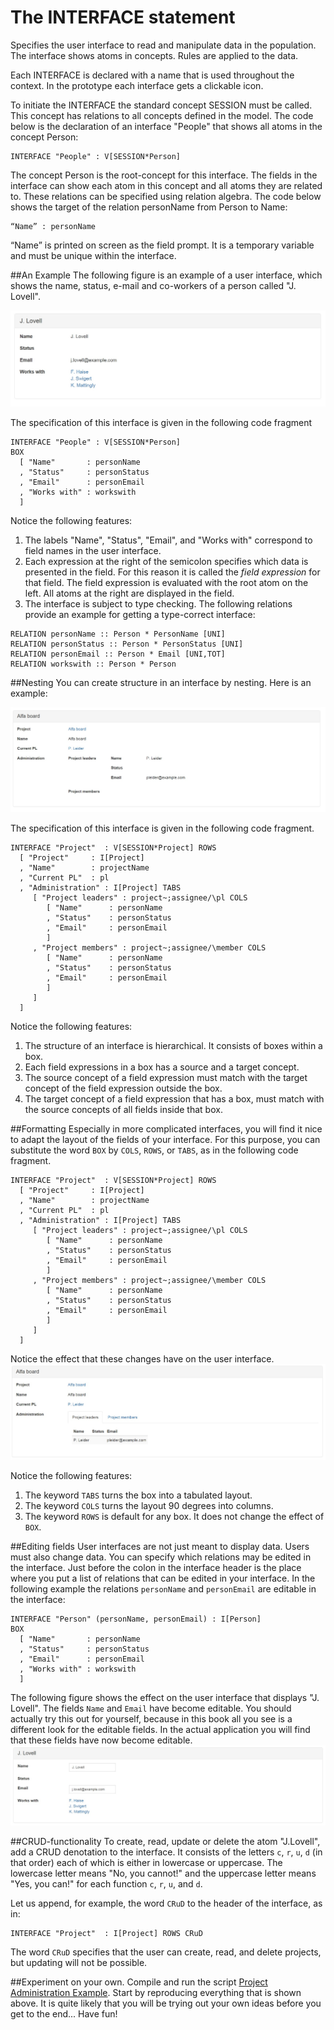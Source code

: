 # The INTERFACE statement

Specifies the user interface to read and manipulate data in the population. The interface shows atoms in concepts. Rules are applied to the data.

Each INTERFACE is declared with a name that is used throughout the context. In the prototype each interface gets a clickable icon. 

To initiate the INTERFACE the standard concept SESSION must be called. This concept has relations to all concepts defined in the model. The code below is the declaration of an interface "People" that shows all atoms in the concept Person:

```ampersand
INTERFACE "People" : V[SESSION*Person]
```
The concept Person is the root-concept for this interface. The fields in the interface can show each atom in this concept and all atoms they are related to. These relations can be specified using relation algebra. The code below shows the target of the relation personName from Person to Name:

```ampersand
“Name” : personName
```
“Name” is printed on screen as the field prompt. It is a temporary variable and must be unique within the interface.


##An Example
The following figure is an example of a user interface, which shows the name, status, e-mail and co-workers of a person called "J. Lovell".

![Interface of "J. Lovell"](https://github.com/AmpersandTarski/documentation/blob/master/Figures/InterfaceLovellRaw.jpg?raw=true "Example of a user interface")

The specification of this interface is given in the following code fragment
```ampersand
INTERFACE "People" : V[SESSION*Person]
BOX
  [ "Name"       : personName
  , "Status"     : personStatus
  , "Email"      : personEmail
  , "Works with" : workswith 
  ]
```
Notice the following features:
1. The labels "Name", "Status", "Email", and "Works with" correspond to field names in the user interface.
2. Each expression at the right of the semicolon specifies which data is presented in the field. For this reason it is called the *field expression* for that field. The field expression is evaluated with the root atom on the left. All atoms at the right are displayed in the field.
3. The interface is subject to type checking. The following relations provide an example for getting a type-correct interface:

```
RELATION personName :: Person * PersonName [UNI]
RELATION personStatus :: Person * PersonStatus [UNI]
RELATION personEmail :: Person * Email [UNI,TOT]
RELATION workswith :: Person * Person
```

##Nesting
You can create structure in an interface by nesting. Here is an example:

![Interface of project "Alpha Board"](https://github.com/AmpersandTarski/documentation/blob/master/Figures/InterfaceAlphaBoardNested.jpg?raw=true "Example of a nested user interface")

The specification of this interface is given in the following code fragment.
```ampersand
INTERFACE "Project"  : V[SESSION*Project] ROWS
  [ "Project"     : I[Project]
  , "Name"        : projectName
  , "Current PL"  : pl
  , "Administration" : I[Project] TABS
     [ "Project leaders" : project~;assignee/\pl COLS
        [ "Name"      : personName
        , "Status"    : personStatus
        , "Email"     : personEmail
        ]
     , "Project members" : project~;assignee/\member COLS
        [ "Name"      : personName
        , "Status"    : personStatus
        , "Email"     : personEmail
        ]
     ]
  ]
```
Notice the following features:
1. The structure of an interface is hierarchical. It consists of boxes within a box.
2. Each field expressions in a box has a source and a target concept.
3. The source concept of a field expression must match with the target concept of the field expression outside the box.
4. The target concept of a field expression that has a box, must match with the source concepts of all fields inside that box.

##Formatting
Especially in more complicated interfaces, you will find it nice to adapt the layout of the fields of your interface. For this purpose, you can substitute the word `BOX` by `COLS`, `ROWS`, or `TABS`, as in the following code fragment.
```ampersand
INTERFACE "Project"  : V[SESSION*Project] ROWS
  [ "Project"     : I[Project]
  , "Name"        : projectName
  , "Current PL"  : pl
  , "Administration" : I[Project] TABS
     [ "Project leaders" : project~;assignee/\pl COLS
        [ "Name"      : personName
        , "Status"    : personStatus
        , "Email"     : personEmail
        ]
     , "Project members" : project~;assignee/\member COLS
        [ "Name"      : personName
        , "Status"    : personStatus
        , "Email"     : personEmail
        ]
     ]
  ]
```
Notice the effect that these changes have on the user interface.
![Interface of project "Alpha Board"](https://github.com/AmpersandTarski/documentation/blob/master/Figures/InterfaceAlphaBoardFormatted.jpg?raw=true "Example of formatting by COLS, ROWS, or TABS")

Notice the following features:
1. The keyword `TABS` turns the box into a tabulated layout.
2. The keyword `COLS` turns the layout 90 degrees into columns.
3. The keyword `ROWS` is default for any box. It does not change the effect of `BOX`.

##Editing fields
User interfaces are not just meant to display data. Users must also change data. You can specify which relations may be edited in the interface. Just before the colon in the interface header is the place where you put a list of relations that can be edited in your interface. In the following example the relations `personName` and `personEmail` are editable in the interface:
```ampersand
INTERFACE "Person" (personName, personEmail) : I[Person]
BOX
  [ "Name"       : personName
  , "Status"     : personStatus
  , "Email"      : personEmail
  , "Works with" : workswith 
  ]
```
The following figure shows the effect on the user interface that displays "J. Lovell". The fields `Name` and `Email` have become editable. You should actually try this out for yourself, because in this book all you see is a different look for the editable fields. In the actual application you will find that these fields have now become editable.
![interface of "J. Lovell"](https://github.com/AmpersandTarski/documentation/blob/master/Figures/InterfaceLovellEditable.jpg?raw=true "Example of a user interface")

##CRUD-functionality
To create, read, update or delete the atom "J.Lovell", add a CRUD denotation to the interface. It consists of the letters `c`, `r`, `u`, `d` (in that order) each of which is either in lowercase or uppercase. The lowercase letter means "No, you cannot!" and the uppercase letter means "Yes, you can!" for each function `c`, `r`, `u`, and `d`.

Let us append, for example, the word `CRuD` to the header of the interface, as in:
```ampersand
INTERFACE "Project"  : I[Project] ROWS CRuD
```
The word `CRuD` specifies that the user can create, read, and delete projects, but updating will not be possible.

##Experiment on your own.
Compile and run the script [Project Administration Example](https://github.com/AmpersandTarski/ampersand-models/tree/master/Examples/ProjectAdministration "from AmpersandTarski/ampersand-models"). Start by reproducing everything that is shown above. It is quite likely that you will be trying out your own ideas before you get to the end... Have fun!
